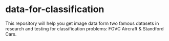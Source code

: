 # data-for-classification
This repository will help you get image data form two famous datasets in research and testing for classification problems: FGVC Aircraft &amp; Standford Cars.
